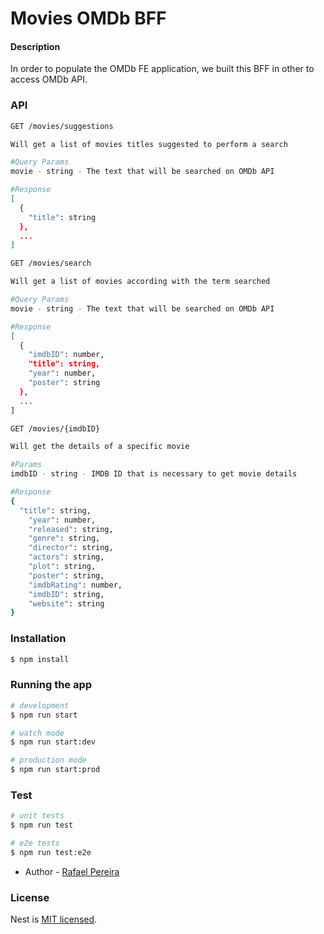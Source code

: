 # Movies OMDb BFF

#### Description

In order to populate the OMDb FE application, we built this BFF in other to access OMDb API.

### API

```bash
GET /movies/suggestions

Will get a list of movies titles suggested to perform a search

#Query Params
movie - string - The text that will be searched on OMDb API

#Response
[
  {
    "title": string
  },
  ...
]
```

```bash
GET /movies/search

Will get a list of movies according with the term searched

#Query Params
movie - string - The text that will be searched on OMDb API

#Response
[
  {
    "imdbID": number,
    "title": string,
    "year": number,
    "poster": string
  },
  ...
]
```

```bash
GET /movies/{imdbID}

Will get the details of a specific movie

#Params
imdbID - string - IMDB ID that is necessary to get movie details

#Response
{
  "title": string,
	"year": number,
	"released": string,
	"genre": string,
	"director": string,
	"actors": string,
	"plot": string,
	"poster": string,
	"imdbRating": number,
	"imdbID": string,
	"website": string
}
```

### Installation

```bash
$ npm install
```

### Running the app

```bash
# development
$ npm run start

# watch mode
$ npm run start:dev

# production mode
$ npm run start:prod
```

### Test

```bash
# unit tests
$ npm run test

# e2e tests
$ npm run test:e2e
```


- Author - [Rafael Pereira](https://github.com/Teoble)

### License

Nest is [MIT licensed](LICENSE).
